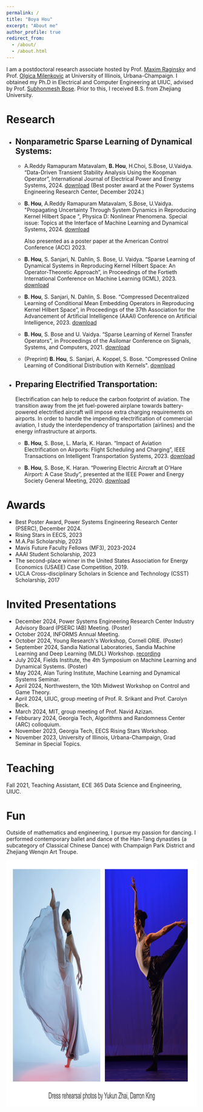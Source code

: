 ```yaml
---
permalink: /
title: "Boya Hou"
excerpt: "About me"
author_profile: true
redirect_from: 
  - /about/
  - /about.html
---
```



I am a postdoctoral research associate hosted by Prof. [Maxim Raginsky](https://maxim.ece.illinois.edu/) and Prof. [Olgica Milenkovic](https://publish.illinois.edu/milenkovic/) at University of Illinois, Urbana-Champaign. I obtained my Ph.D in Electrical and Computer Engineering at UIUC, advised by Prof. [Subhonmesh Bose](http://boses.ece.illinois.edu/). Prior to this, I received B.S. from Zhejiang University. 


# Research

- ## Nonparametric Sparse Learning of Dynamical Systems:

  - A.Reddy Ramapuram Matavalam, **B. Hou**, H.Choi, S.Bose, U.Vaidya. “Data-Driven Transient Stability Analysis Using the Koopman Operator”, International Journal of Electrical Power and Energy Systems, 2024. [download](https://authors.elsevier.com/sd/article/S0142-0615(24)00530-1) (Best poster award at the Power Systems Engineering Research Center, December 2024.)

  - **B. Hou**, A.Reddy Ramapuram Matavalam, S.Bose, U.Vaidya. "Propagating Uncertainty Through System Dynamics in Reproducing Kernel Hilbert Space ", Physica D: Nonlinear Phenomena. Special issue: Topics at the Interface of Machine Learning and Dynamical Systems, 2024. [download](https://doi.org/10.1016/j.physd.2024.134168)
 
     Also presented as a poster paper at the American Control Conference (ACC) 2023.
 
  - **B. Hou**, S. Sanjari, N. Dahlin, S. Bose, U. Vaidya. “Sparse Learning of Dynamical Systems in Reproducing Kernel Hilbert Space: An Operator-Theoretic Approach”, in Proceedings of the Fortieth International Conference on Machine Learning (ICML), 2023. [download](https://proceedings.mlr.press/v202/hou23c.html)

  - **B. Hou**, S. Sanjari, N. Dahlin, S. Bose. “Compressed Decentralized Learning of Conditional Mean Embedding Operators in Reproducing Kernel Hilbert Space”, in Proceedings of the 37th Association for the Advancement of Artificial Intelligence (AAAI) Conference on Artificial Intelligence, 2023. [download](https://ojs.aaai.org/index.php/AAAI/article/view/25956) 
    
  - **B. Hou**, S. Bose and U. Vaidya. “Sparse Learning of Kernel Transfer Operators”, in Proceedings of the Asilomar Conference on Signals, Systems, and Computers, 2021. [download](https://ieeexplore.ieee.org/abstract/document/9723412)
 
  - (Preprint) **B. Hou**, S. Sanjari, A. Koppel, S. Bose. "Compressed Online Learning of Conditional Distribution with Kernels". [download](https://arxiv.org/abs/2405.07432)

- ## Preparing Electrified Transportation:
   Electrification can help to reduce the carbon footprint of aviation. The transition away from the jet fuel-powered airplane towards battery-powered electrified aircraft will impose extra charging requirements on airports. In order to handle the impending electrification of commercial aviation, I study the interdependency of transportation (airlines) and the energy infrastructure at airports.

  - **B. Hou**, S. Bose, L. Marla, K. Haran. “Impact of Aviation Electrification on Airports: Flight Scheduling and Charging”, IEEE Transactions on Intelligent Transportation Systems, 2023. [download](https://ieeexplore.ieee.org/stamp/stamp.jsp?arnumber=10296862)
    

  - **B. Hou**, S. Bose, K. Haran. “Powering Electric Aircraft at O'Hare Airport: A Case Study”, presented at the IEEE Power and Energy Society General Meeting, 2020. [download](https://ieeexplore.ieee.org/abstract/document/9281871)
   

# Awards
- Best Poster Award, Power Systems Engineering Research Center (PSERC), December 2024.
- Rising Stars in EECS, 2023
- M.A.Pai Scholarship, 2023
-	Mavis Future Faculty Fellows (MF3), 2023-2024
- AAAI Student Scholarship, 2023
- The second-place winner in the United States Association for Energy Economics (USAEE) Case Competition, 2019.
- UCLA Cross-disciplinary Scholars in Science and Technology (CSST) Scholarship, 2017

# Invited Presentations
- December 2024, Power Systems Engineering Research Center Industry Advisory Board (PSERC IAB) Meeting. (Poster)
- October 2024, INFORMS Annual Meeting.
- October 2024, Young Research's Workshop, Cornell ORIE. (Poster)
- September 2024, Sandia National Laboratories, Sandia Machine Learning and Deep Learning (MLDL) Workshop. [recording](../assets/MLDL_Boya.mp4)
- July 2024, Fields Institute, the 4th Symposium on Machine Learning and Dynamical Systems. (Poster)
- May 2024, Alan Turing Institute, Machine Learning and Dynamical Systems Seminar.
- April 2024, Northwestern, the 10th Midwest Workshop on Control and Game Theory.
- April 2024, UIUC, group meeting of Prof. R. Srikant and Prof. Carolyn Beck.
- March 2024, MIT, group meeting of Prof. Navid Azizan.          				
- Febburary 2024, Georgia Tech, Algorithms and Randomness Center (ARC) colloquium. 
- November 2023, Georgia Tech, EECS Rising Stars Workshop.
- November 2023, University of Illinois, Urbana-Champaign, Grad Seminar in Special Topics.


# Teaching
Fall 2021, Teaching Assistant, ECE 365 Data Science and Engineering, UIUC.

# Fun
Outside of mathematics and engineering, I pursue my passion for dancing. I performed contemporary ballet and dance of the Han-Tang dynasties (a subcategory of Classical Chinese Dance) with Champaign Park District and Zhejiang Wenqin Art Troupe. 

<img src="../assets/dance.jpeg" title="Photo by Darren King." width="650" height="650"  >






